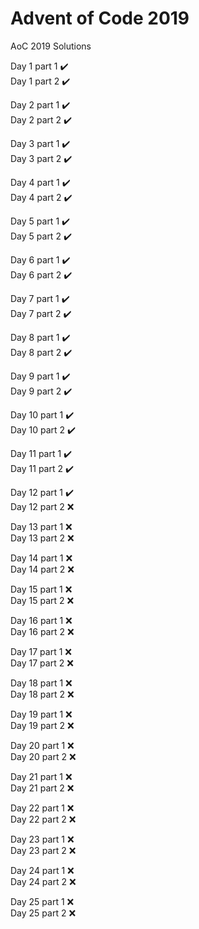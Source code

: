 # Advent of Code 2019

AoC 2019 Solutions

Day 1 part 1 :heavy_check_mark:<br>
Day 1 part 2 :heavy_check_mark:<br>

Day 2 part 1 :heavy_check_mark:<br>
Day 2 part 2 :heavy_check_mark:<br>

Day 3 part 1 :heavy_check_mark:<br>
Day 3 part 2 :heavy_check_mark:<br>

Day 4 part 1 :heavy_check_mark:<br>
Day 4 part 2 :heavy_check_mark:<br>

Day 5 part 1 :heavy_check_mark:<br>
Day 5 part 2 :heavy_check_mark:<br>

Day 6 part 1 :heavy_check_mark:<br>
Day 6 part 2 :heavy_check_mark:<br>

Day 7 part 1 :heavy_check_mark:<br>
Day 7 part 2 :heavy_check_mark:<br>

Day 8 part 1 :heavy_check_mark:<br>
Day 8 part 2 :heavy_check_mark:<br>

Day 9 part 1 :heavy_check_mark:<br>
Day 9 part 2 :heavy_check_mark:<br>

Day 10 part 1 :heavy_check_mark:<br>
Day 10 part 2 :heavy_check_mark:<br>

Day 11 part 1 :heavy_check_mark:<br>
Day 11 part 2 :heavy_check_mark:<br>

Day 12 part 1 :heavy_check_mark:<br>
Day 12 part 2 :x:<br>

Day 13 part 1 :x:<br>
Day 13 part 2 :x:<br>

Day 14 part 1 :x:<br>
Day 14 part 2 :x:<br>

Day 15 part 1 :x:<br>
Day 15 part 2 :x:<br>

Day 16 part 1 :x:<br>
Day 16 part 2 :x:<br>

Day 17 part 1 :x:<br>
Day 17 part 2 :x:<br>

Day 18 part 1 :x:<br>
Day 18 part 2 :x:<br>

Day 19 part 1 :x:<br>
Day 19 part 2 :x:<br>

Day 20 part 1 :x:<br>
Day 20 part 2 :x:<br>

Day 21 part 1 :x:<br>
Day 21 part 2 :x:<br>

Day 22 part 1 :x:<br>
Day 22 part 2 :x:<br>

Day 23 part 1 :x:<br>
Day 23 part 2 :x:<br>

Day 24 part 1 :x:<br>
Day 24 part 2 :x:<br>

Day 25 part 1 :x:<br>
Day 25 part 2 :x:<br>
